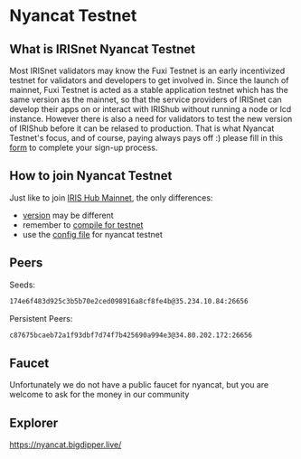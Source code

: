 # Nyancat Testnet

## What is IRISnet Nyancat Testnet

Most IRISnet validators may know the Fuxi Testnet is an early incentivized testnet for validators and developers to get involved in. Since the launch of mainnet, Fuxi Testnet is acted as a stable application testnet which has the same version as the mainnet, so that the service providers of IRISnet can develop their apps on or interact with IRIShub without running a node or lcd instance. However there is also a need for validators to test the new version of IRIShub before it can be relased to production. That is what Nyancat Testnet's focus, and of course, paying always pays off :) please fill in this [form](http://nyancat-irisnet.mikecrm.com/SnqhRqw) to complete your sign-up process.

## How to join Nyancat Testnet

Just like to join [IRIS Hub Mainnet](https://www.irisnet.org/docs/get-started/Join-the-Mainnet.html#how-to-join-irishub-mainnet), the only differences:

- [version](./v0.14/README.md) may be different
- remember to [compile for testnet](https://www.irisnet.org/docs/software/How-to-install-irishub.html#compile-source-code)
- use the [config file](./config) for nyancat testnet

## Peers

Seeds:

```bash
174e6f483d925c3b5b70e2ced098916a8cf8fe4b@35.234.10.84:26656
```

Persistent Peers:

```bash
c87675bcaeb72a1f93dbf7d74f7b425690a994e3@34.80.202.172:26656
```

## Faucet

Unfortunately we do not have a public faucet for nyancat, but you are welcome to ask for the money in our community

## Explorer

<https://nyancat.bigdipper.live/>
